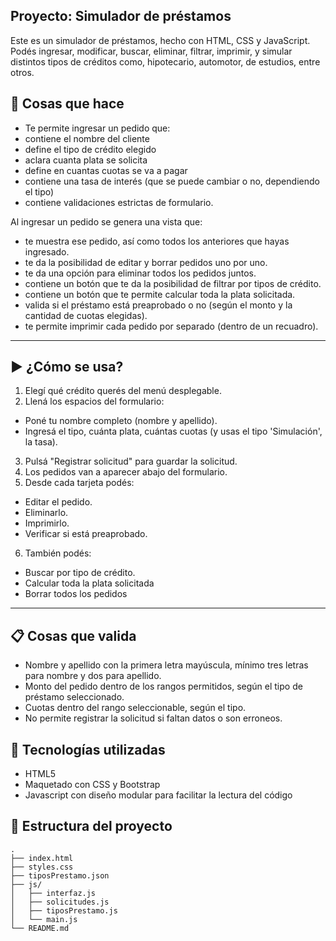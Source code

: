 ## Proyecto: Simulador de préstamos

Este es un simulador de préstamos, hecho con HTML, CSS y JavaScript. Podés ingresar, modificar, buscar, eliminar, filtrar, imprimir, y simular distintos tipos de créditos como, hipotecario, automotor, de estudios, entre otros. 


## 🧩 Cosas que hace 

- Te permite ingresar un pedido que: 
- contiene el nombre del cliente 
- define el tipo de crédito elegido 
- aclara cuanta plata se solicita
- define en cuantas cuotas se va a pagar 
- contiene una tasa de interés (que se puede cambiar o no, dependiendo el tipo) 
- contiene validaciones estrictas de formulario. 

Al ingresar un pedido se genera una vista que:
- te muestra ese pedido, así como todos los anteriores que hayas ingresado. 
- te da la posibilidad de editar y borrar pedidos uno por uno. 
- te da una opción para eliminar todos los pedidos juntos. 
- contiene un botón que te da la posibilidad de filtrar por tipos de crédito. 
- contiene un botón que te permite calcular toda la plata solicitada. 
- valida si el préstamo está preaprobado o no (según el monto y la cantidad de cuotas elegidas). 
- te permite imprimir cada pedido por separado (dentro de un recuadro). 

--- 

## ▶️ ¿Cómo se usa? 

1. Elegí qué crédito querés del menú desplegable.
2. Llená los espacios del formulario: 
- Poné tu nombre completo (nombre y apellido). 
- Ingresá el tipo, cuánta plata, cuántas cuotas (y usas el tipo 'Simulación', la tasa). 
3. Pulsá "Registrar solicitud" para guardar la solicitud. 
4. Los pedidos van a aparecer abajo del formulario. 
5. Desde cada tarjeta podés: 
- Editar el pedido. 
- Eliminarlo. 
- Imprimirlo. 
- Verificar si está preaprobado. 
6. También podés: 
- Buscar por tipo de crédito. 
- Calcular toda la plata solicitada
- Borrar todos los pedidos

--- 

## 📋 Cosas que valida

- Nombre y apellido con la primera letra mayúscula, mínimo tres letras para nombre y dos para apellido.
- Monto del pedido dentro de los rangos permitidos, según el tipo de préstamo seleccionado. 
- Cuotas dentro del rango seleccionable, según el tipo.  
- No permite registrar la solicitud si faltan datos o son erroneos.

## 💽 Tecnologías utilizadas

- HTML5 
- Maquetado con CSS y Bootstrap 
- Javascript con diseño modular para facilitar la lectura del código

## 📁 Estructura del proyecto

```text
.
├── index.html
├── styles.css
├── tiposPrestamo.json
├── js/
│   ├── interfaz.js
│   ├── solicitudes.js
│   ├── tiposPrestamo.js
│   └── main.js
└── README.md